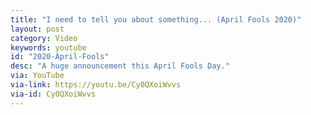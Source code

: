 ```yaml
---
title: "I need to tell you about something... (April Fools 2020)"
layout: post
category: Video
keywords: youtube
id: "2020-April-Fools"
desc: "A huge announcement this April Fools Day."
via: YouTube
via-link: https://youtu.be/Cy0QXoiWvvs
via-id: Cy0QXoiWvvs
---
```


<script>
    window.location.replace("{{ page.via-link }}");
</script>